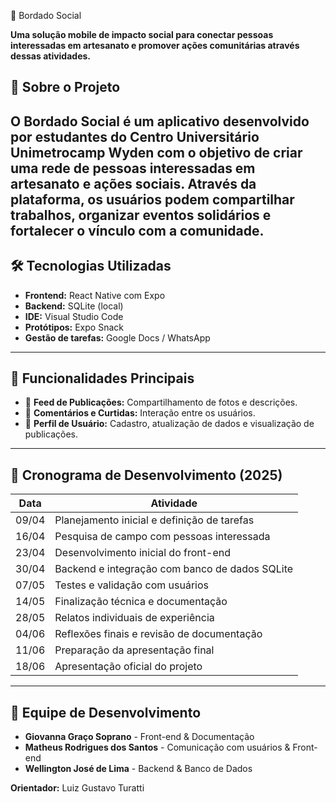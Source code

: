 📱 Bordado Social

**Uma solução mobile de impacto social para conectar pessoas interessadas em artesanato e promover ações comunitárias através dessas atividades.**

## 🎯 Sobre o Projeto

O **Bordado Social** é um aplicativo desenvolvido por estudantes do Centro Universitário Unimetrocamp Wyden com o objetivo de criar uma rede de pessoas interessadas em artesanato e ações sociais. Através da plataforma, os usuários podem compartilhar trabalhos, organizar eventos solidários e fortalecer o vínculo com a comunidade.
---
## 🛠️ Tecnologias Utilizadas

- **Frontend:** React Native com Expo
- **Backend:** SQLite (local)
- **IDE:** Visual Studio Code
- **Protótipos:** Expo Snack
- **Gestão de tarefas:** Google Docs / WhatsApp
---
## 🚩 Funcionalidades Principais

- 📌 **Feed de Publicações:** Compartilhamento de fotos e descrições.
- 💬 **Comentários e Curtidas:** Interação entre os usuários.
- 👤 **Perfil de Usuário:** Cadastro, atualização de dados e visualização de publicações.
---
## 📅 Cronograma de Desenvolvimento (2025)

| Data       | Atividade                                               |
|----------- |-------------------------------------------------------- |
| 09/04      | Planejamento inicial e definição de tarefas             |
| 16/04      | Pesquisa de campo com pessoas interessada               |
| 23/04      | Desenvolvimento inicial do front-end                    |
| 30/04      | Backend e integração com banco de dados SQLite          |
| 07/05      | Testes e validação com usuários                         |
| 14/05      | Finalização técnica e documentação                      |
| 28/05      | Relatos individuais de experiência                      |
| 04/06      | Reflexões finais e revisão de documentação              |
| 11/06      | Preparação da apresentação final                        |
| 18/06      | Apresentação oficial do projeto                         |
---
## 👥 Equipe de Desenvolvimento

- **Giovanna Graço Soprano** - Front-end & Documentação
- **Matheus Rodrigues dos Santos** - Comunicação com usuários & Front-end
- **Wellington José de Lima** - Backend & Banco de Dados
  
**Orientador:** Luiz Gustavo Turatti
